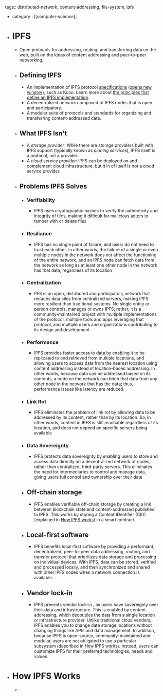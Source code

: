 tags:: distributed-network, content-addressing, file-system, ipfs

- category:: [[computer-science]]
- # IPFS
	- Open protocols for addressing, routing, and transferring data on the web, built on the ideas of content addressing and peer-to-peer networking.
	- ## Defining IPFS
		- An implementation of IPFS protocol [specifications](https://github.com/ipfs/specs)[](https://github.com/ipfs/specs) [(opens new window)](https://github.com/ipfs/specs), such as Kubo. Learn more about [the principles that define an IPFS implementation](https://docs.ipfs.tech/concepts/implementations/).
		- A decentralized network composed of IPFS nodes that is open and participatory.
		- A modular suite of protocols and standards for organizing and transferring content-addressed data.
	- ## What IPFS Isn't
		- A _storage provider_: While there are storage providers built with IPFS support (typically known as _pinning services_), IPFS itself is a protocol, not a provider.
		- _A cloud service provider_: IPFS can be deployed on and complement cloud infrastructure, but it in of itself is not a cloud service provider.
	- ## Problems IPFS Solves
		- ### Verifiability
			- IPFS uses cryptographic hashes to verify the authenticity and integrity of files, making it difficult for malicious actors to tamper with or delete files
		- ### Resiliance
			- IPFS has no single point of failure, and users do not need to trust each other. In other words, the failure of a single or even multiple nodes in the network does not affect the functioning of the entire network, and an IPFS node can fetch data from the network as long as at least one other node in the network has that data, regardless of its location
		- ### Centralization
			- PFS is an open, distributed and participatory network that reduces data silos from centralized servers, making IPFS more resilient than traditional systems. No single entity or person controls, manages or owns IPFS; rather, it is a community-maintained project with multiple implementations of the protocol, multiple tools and apps leveraging that protocol, and multiple users and organizations contributing to its design and development
		- ### Performance
			- IPFS provides faster access to data by enabling it to be replicated to and retrieved from multiple locations, and allowing users to access data from the nearest location using content addressing instead of location-based addressing. In other words, because data can be addressed based on its contents, a node on the network can fetch that data from _any_ other node in the network that has the data; thus, performance issues like latency are reduced.
		- ### Link Rot
			- IPFS eliminates the problem of link rot by allowing data to be addressed by its content, rather than by its location. So, in other words, content in IPFS is still reachable regardless of its location, and does not depend on specific servers being available
		- ### Data Sovereignty
			- IPFS protects data sovereignty by enabling users to store and access data directly on a decentralized network of nodes, rather than centralized, third-party servers. This eliminates the need for intermediaries to control and manage data, giving users full control and ownership over their data
		- ## Off-chain storage
			- IPFS enables verifiable off-chain storage by creating a link between blockchain state and content-addressed published to IPFS. This works by storing a Content IDentifier (CID) (explained in [How IPFS works](https://docs.ipfs.tech/concepts/how-ipfs-works/#content-identifier-cid)) in a smart contract.
		- ## Local-first software
			- IPFS benefits local-first software by providing a performant, decentralized, peer-to-peer data addressing, routing, and transfer protocol that prioritizes data storage and processing on individual devices. With IPFS, data can be stored, verified and processed locally, and then synchronized and shared with other IPFS nodes when a network connection is available.
		- ## Vendor lock-in
			- IPFS prevents vendor lock-in , as users have sovereignty over their data and infrastructure. This is enabled by content-addressing, which decouples the data from a single location or infrastructure provider. Unlike traditional cloud vendors, IPFS enables you to change data storage locations without changing things like APIs and data management. In addition, because IPFS is open-source, community-maintained and modular, users are not obligated to use a particular subsystem (described in [How IPFS works](https://docs.ipfs.tech/concepts/how-ipfs-works/)). Instead, users can customize IPFS for their preferred technologies, needs and values
- # How IPFS Works
	-